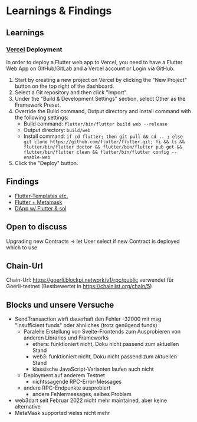 # Learnings & Findings

## Learnings

### [Vercel](https://vercel.com) Deployment
 
In order to deploy a Flutter web app to Vercel, you need to have a Flutter Web App on GitHub/GitLab and a Vercel account or Login via GitHub.

1. Start by creating a new project on Vercel by clicking the "New Project" button on the top right of the dashboard.
2. Select a Git repository and then click "Import".
3. Under the "Build & Development Settings" section, select Other as the Framework Preset.
4. Override the Build command, Output directory and Install command with the following settings:
   - Build command: ``flutter/bin/flutter build web --release``
   - Output directory: ``build/web``
   - Install command: ``if cd flutter; then git pull && cd .. ; else git clone https://github.com/flutter/flutter.git; fi && ls && flutter/bin/flutter doctor && flutter/bin/flutter pub get && flutter/bin/flutter clean && flutter/bin/flutter config --enable-web``
5. Click the "Deploy" button.

## Findings

- [Flutter-Templates etc.](https://github.com/Solido/awesome-flutter)
- [Flutter + Metamask](https://dev.to/bhaskardutta/building-with-flutter-and-metamask-8h5)
- [DApp w/ Flutter & sol](https://blog.logrocket.com/building-dapp-flutter-solidity/)

## Open to discuss

Upgrading new Contracts -> let User select if new Contract is deployed which to use

## Chain-Url

Chain-Url: https://goerli.blockpi.network/v1/rpc/public verwendet für Goerli-testnet (Bestbewertet in https://chainlist.org/chain/5)

## Blocks und unsere Versuche

- SendTransaction wirft dauerhaft den Fehler -32000 mit msg "insufficient funds" oder ähnliches (trotz genügend funds)
  - Paralelle Erstellung von Svelte-Frontends zum Ausprobieren von anderen Libraries und Frameworks
    - ethers: funktioniert nicht, Doku nicht passend zum aktuellen Stand
    - web3: funktioniert nicht, Doku nicht passend zum aktuellen Stand
    - klassische JavaScript-Varianten laufen auch nicht
  - Deployment auf anderem Testnet
    - nichtssagende RPC-Error-Messages
  - andere RPC-Endpunkte ausprobiert
    - andere Fehlermessages, selbes Problem
- web3dart seit Februar 2022 nicht mehr maintained, aber keine alternative
- MetaMask supported vieles nicht mehr
